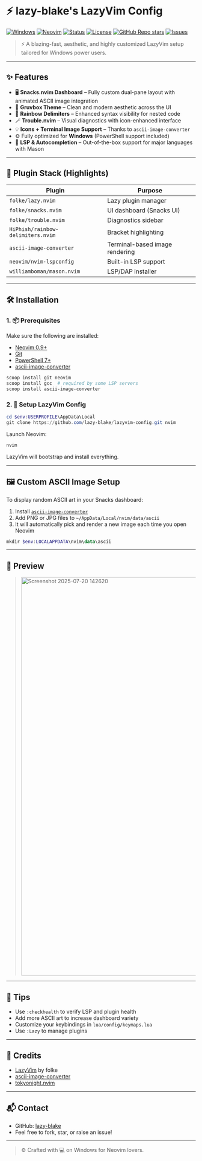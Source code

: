 # ⚡ lazy-blake's LazyVim Config

[![Windows](https://img.shields.io/badge/OS-Windows-00adef?logo=windows\&logoColor=white)](https://microsoft.com/windows)
[![Neovim](https://img.shields.io/badge/Neovim-0.9+-57A143?logo=neovim\&logoColor=white)](https://neovim.io)
[![Status](https://img.shields.io/badge/status-Customized-success?style=flat-square\&color=brightgreen)](#)
[![License](https://img.shields.io/github/license/lazy-blake/lazyvim-config?color=blue)](LICENSE)
[![GitHub Repo stars](https://img.shields.io/github/stars/lazy-blake/lazyvim-config?style=social)](https://github.com/lazy-blake/lazyvim-config)
[![Issues](https://img.shields.io/github/issues/lazy-blake/lazyvim-config)](https://github.com/lazy-blake/lazyvim-config/issues)

> ⚡ A blazing-fast, aesthetic, and highly customized LazyVim setup tailored for Windows power users.

---

## ✨ Features

* 🖥️ **Snacks.nvim Dashboard** – Fully custom dual-pane layout with animated ASCII image integration
* 🎨 **Gruvbox Theme** – Clean and modern aesthetic across the UI
* 🌈 **Rainbow Delimiters** – Enhanced syntax visibility for nested code
* 🪄 **Trouble.nvim** – Visual diagnostics with icon-enhanced interface
* 💡 **Icons + Terminal Image Support** – Thanks to `ascii-image-converter`
* ⚙️ Fully optimized for **Windows** (PowerShell support included)
* 🧠 **LSP & Autocompletion** – Out-of-the-box support for major languages with Mason

---

## 🧩 Plugin Stack (Highlights)

| Plugin                            | Purpose                        |
| --------------------------------- | ------------------------------ |
| `folke/lazy.nvim`                 | Lazy plugin manager            |
| `folke/snacks.nvim`               | UI dashboard (Snacks UI)       |
| `folke/trouble.nvim`              | Diagnostics sidebar            |
| `HiPhish/rainbow-delimiters.nvim` | Bracket highlighting           |
| `ascii-image-converter`           | Terminal-based image rendering |
| `neovim/nvim-lspconfig`           | Built-in LSP support           |
| `williamboman/mason.nvim`         | LSP/DAP installer              |

---

## 🛠 Installation

### 1. 📦 Prerequisites

Make sure the following are installed:

* [Neovim 0.9+](https://neovim.io)
* [Git](https://git-scm.com/downloads)
* [PowerShell 7+](https://github.com/PowerShell/PowerShell)
* [ascii-image-converter](https://github.com/TheZoraiz/ascii-image-converter)

```powershell
scoop install git neovim
scoop install gcc  # required by some LSP servers
scoop install ascii-image-converter
```

### 2. 🚀 Setup LazyVim Config

```powershell
cd $env:USERPROFILE\AppData\Local
git clone https://github.com/lazy-blake/lazyvim-config.git nvim
```

Launch Neovim:

```powershell
nvim
```

LazyVim will bootstrap and install everything.

---

## 🖼 Custom ASCII Image Setup

To display random ASCII art in your Snacks dashboard:

1. Install [`ascii-image-converter`](https://github.com/TheZoraiz/ascii-image-converter)
2. Add PNG or JPG files to `~/AppData/Local/nvim/data/ascii`
3. It will automatically pick and render a new image each time you open Neovim

```powershell
mkdir $env:LOCALAPPDATA\nvim\data\ascii
```

---

## 📸 Preview

> <img width="1898" height="1057" alt="Screenshot 2025-07-20 142620" src="https://github.com/user-attachments/assets/7be76888-1b94-4dde-b4ac-fb06cfe3f612" />


---

## 🧠 Tips

* Use `:checkhealth` to verify LSP and plugin health
* Add more ASCII art to increase dashboard variety
* Customize your keybindings in `lua/config/keymaps.lua`
* Use `:Lazy` to manage plugins

---

## 🙌 Credits

* [LazyVim](https://github.com/LazyVim/LazyVim) by folke
* [ascii-image-converter](https://github.com/TheZoraiz/ascii-image-converter)
* [tokyonight.nvim](https://github.com/folke/tokyonight.nvim)

---

## 📬 Contact

* GitHub: [lazy-blake](https://github.com/lazy-blake)
* Feel free to fork, star, or raise an issue!

---

> ⚙️ Crafted with 💻 on Windows for Neovim lovers.
